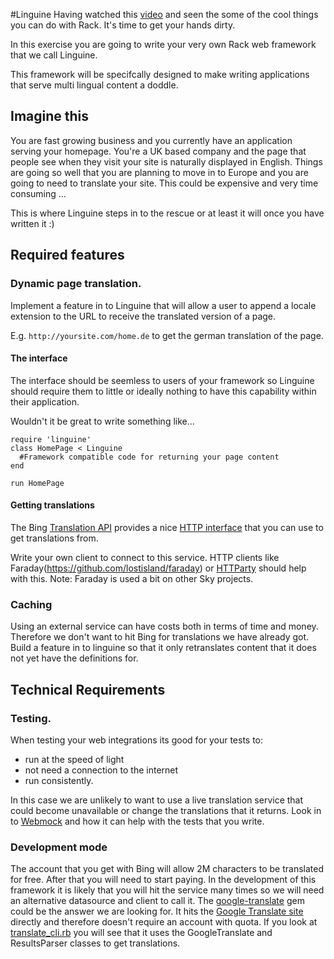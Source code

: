 #Linguine
Having watched this [video](https://www.youtube.com/watch?v=iJ-ZsWtHTIg) and seen the some of the cool things you can do with Rack. It's time to get your hands dirty.

In this exercise you are going to write your very own Rack web framework that we call Linguine.

This framework will be specifcally designed to make writing applications that serve multi lingual content a doddle.

## Imagine this
You are fast growing business and you currently have an application serving your homepage. You're a UK based company and the page that people see when they visit your site is naturally displayed in English. Things are going so well that you are planning to move in to Europe and you are going to need to translate your site. This could be expensive and very time consuming ... 

This is where Linguine steps in to the rescue or at least it will once you have written it :)

## Required features
### Dynamic page translation.
Implement a feature in to Linguine that will allow a user to append a locale extension to the URL to receive the translated version of a page.

E.g. 
`http://yoursite.com/home.de` to get the german translation of the page.

#### The interface
The interface should be seemless to users of your framework so Linguine should require them to little or ideally nothing to have this capability within their application.

Wouldn't it be great to write something like...
```
require 'linguine'
class HomePage < Linguine
  #Framework compatible code for returning your page content
end

run HomePage
```

#### Getting translations
The Bing [Translation API](https://www.microsoft.com/translator/getstarted.aspx) provides a nice [HTTP interface](https://msdn.microsoft.com/en-us/library/ff512387.aspx) that you can use to get translations from.

Write your own client to connect to this service. HTTP clients like Faraday(https://github.com/lostisland/faraday) or [HTTParty](https://github.com/jnunemaker/httparty) should help with this. Note: Faraday is used a bit on other Sky projects.


### Caching
Using an external service can have costs both in terms of time and money. Therefore we don't want to hit Bing for translations we have already got. Build a feature in to linguine so that it only retranslates content that it does not yet have the definitions for.

## Technical Requirements
### Testing.
When testing your web integrations its good for your tests to:
- run at the speed of light
- not need a connection to the internet
- run consistently.

In this case we are unlikely to want to use a live translation service that could become unavailable or change the translations that it returns. Look in to [Webmock](https://github.com/bblimke/webmock) and how it can help with the tests that you write.

### Development mode
The account that you get with Bing will allow 2M characters to be translated for free. After that you will need to start paying. In the development of this framework it is likely that you will hit the service many times so we will need an alternative datasource and client to call it. The [google-translate](https://github.com/shvets/google-translate) gem could be the answer we are looking for. It hits the [Google Translate site](https://translate.google.co.uk/) directly and therefore doesn't require an account with quota. 
If you look at [translate_cli.rb](https://github.com/shvets/google-translate/blob/master/lib/google_translate/translate_cli.rb) you will see that it uses the GoogleTranslate and ResultsParser classes to get translations.


